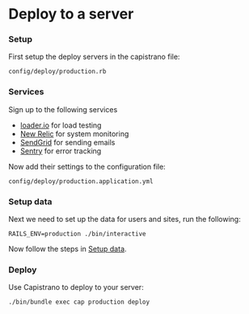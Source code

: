 Deploy to a server
==================

### Setup

First setup the deploy servers in the capistrano file:

```
config/deploy/production.rb
```

### Services

Sign up to the following services

* [loader.io](http://loader.io/) for load testing
* [New Relic](http://newrelic.com/) for system monitoring
* [SendGrid](http://sendgrid.com/) for sending emails
* [Sentry](https://www.getsentry.com/) for error tracking

Now add their settings to the configuration file:

```
config/deploy/production.application.yml
```

### Setup data

Next we need to set up the data for users and sites, run the following:

```shell
RAILS_ENV=production ./bin/interactive
```

Now follow the steps in [Setup data](README.md#setup-data).

### Deploy

Use Capistrano to deploy to your server:

```shell
./bin/bundle exec cap production deploy
```


